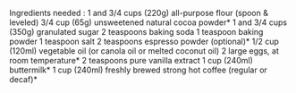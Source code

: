 Ingredients needed :
1 and 3/4 cups (220g) all-purpose flour (spoon & leveled)
3/4 cup (65g) unsweetened natural cocoa powder*
1 and 3/4 cups (350g) granulated sugar
2 teaspoons baking soda
1 teaspoon baking powder
1 teaspoon salt
2 teaspoons espresso powder (optional)*
1/2 cup (120ml) vegetable oil (or canola oil or melted coconut oil)
2 large eggs, at room temperature*
2 teaspoons pure vanilla extract
1 cup (240ml) buttermilk*
1 cup (240ml) freshly brewed strong hot coffee (regular or decaf)*